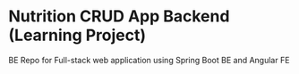 # Nutrition CRUD App Backend (Learning Project)
BE Repo for Full-stack web application using Spring Boot BE and Angular FE
